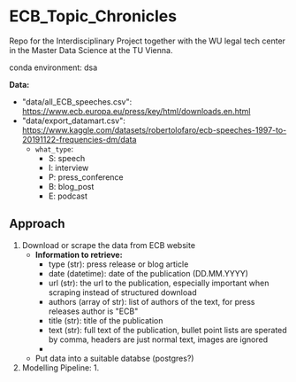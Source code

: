 # ECB_Topic_Chronicles
 Repo for the Interdisciplinary Project together with the WU legal tech center in the Master Data Science at the TU Vienna. 

conda environment: dsa

**Data:** 
- "data/all_ECB_speeches.csv": https://www.ecb.europa.eu/press/key/html/downloads.en.html
- "data/export_datamart.csv":  https://www.kaggle.com/datasets/robertolofaro/ecb-speeches-1997-to-20191122-frequencies-dm/data
  - `what_type`:
    - S: speech
    - I: interview
    - P: press_conference
    - B: blog_post
    - E: podcast


## Approach 

1. Download or scrape the data from ECB website
   - **Information to retrieve:** 
     - type (str): press release or blog article
     - date (datetime): date of the publication (DD.MM.YYYY)
     - url (str): the url to the publication, especially important when scraping instead of structured download 
     - authors (array of str): list of authors of the text, for press releases author is "ECB"
     - title (str): title of the publication
     - text (str): full text of the publication, bullet point lists are sperated by comma, headers are just normal text, images are ignored
     - 
   - Put data into a suitable databse (postgres?)
2. Modelling Pipeline: 
   1. 